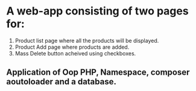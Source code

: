 # A web-app consisting of two pages for:
   1. Product list page where all the products will be displayed.
   2. Product Add page where products are added.
   3. Mass Delete button acheived using checkboxes.
## Application of Oop PHP, Namespace, composer aoutoloader and a database.
